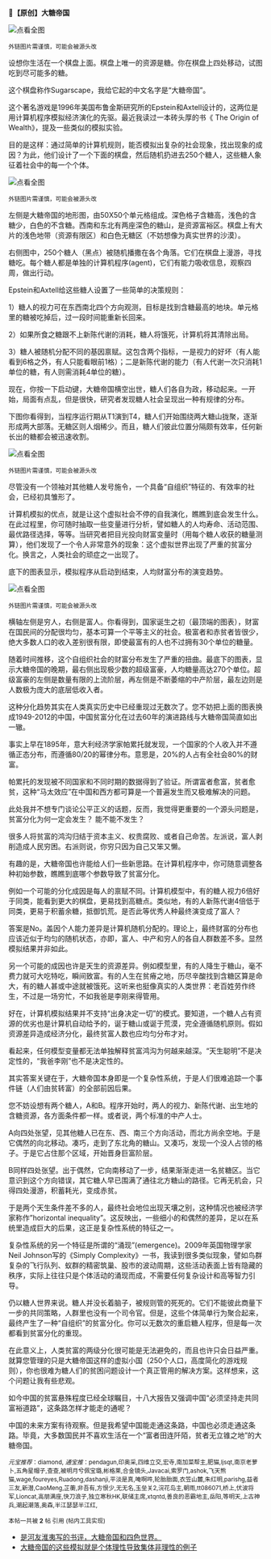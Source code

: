🙂**【原创】大糖帝国**

![点看全图](https://img1.imagesbn.com/images/101840000/101846609.jpg)

<small>外链图片需谨慎，可能会被源头改</small>

设想你生活在一个棋盘上面。棋盘上唯一的资源是糖。你在棋盘上四处移动，试图吃到尽可能多的糖。

这个棋盘称作Sugarscape，我给它起的中文名字是“大糖帝国”。

这个著名游戏是1996年美国布鲁金斯研究所的Epstein和Axtell设计的，这两位是用计算机程序模拟经济演化的先驱。最近我读过一本砖头厚的书《 The Origin of Wealth》，提及一些类似的模拟实验。

目的是这样：通过简单的计算机规则，能否模拟出复杂的社会现象，找出现象的成因？为此，他们设计了一个下面的棋盘，然后随机扔进去250个糖人，这些糖人象征着社会中的每一个个体。

![点看全图](https://i1343.photobucket.com/albums/o799/windylake2012/7CD65C711.png)

<small>外链图片需谨慎，可能会被源头改</small>

左侧是大糖帝国的地形图，由50X50个单元格组成。深色格子含糖高，浅色的含糖少，白色的不含糖。西南和东北有两座深色的糖山，是资源富裕区。棋盘上有大片的浅色地带（资源有限区）和白色无糖区（不妨想像为真实世界的沙漠）。

右侧图中，250个糖人（黑点）被随机播撒在各个角落。它们在棋盘上漫游，寻找糖吃。每个糖人都是单独的计算机程序(agent)，它们有能力吸收信息，观察四周，做出行动。

Epstein和Axtell给这些糖人设置了一些简单的决策规则：

1）糖人的视力可在东西南北四个方向观测，目标是找到含糖最高的地块。单元格里的糖被吃掉后，过一段时间能重新长回来。

2）如果所食之糖跟不上新陈代谢的消耗，糖人将饿死，计算机将其清除出局。

3）糖人被随机分配不同的基因禀赋。这包含两个指标，一是视力的好坏（有人能看到6格之外，有人只能看眼前1格）；二是新陈代谢的能力（有人代谢一次只消耗1单位的糖，有人则需消耗4单位的糖）。

现在，你按一下启动键，大糖帝国横空出世，糖人们各自为政，移动起来。一开始，局面有点乱，但是很快，研究者发现糖人社会呈现出一种有规律的分布。

下图你看得到，当程序运行期从T1演到T4，糖人们开始围绕两大糖山拢聚，逐渐形成两大部落。无糖区则人烟稀少。而且，糖人们彼此位置分隔颇有效率，任何新长出的糖都会被迅速收割。

![点看全图](https://i1343.photobucket.com/albums/o799/windylake2012/7CD65C712.png)

<small>外链图片需谨慎，可能会被源头改</small>

尽管没有一个领袖对其他糖人发号施令，一个具备“自组织”特征的、有效率的社会，已经初具雏形了。

计算机模拟的优点，就是让这个虚拟社会不停的自我演化，瞧瞧到底会发生什么。在此过程里，你可随时抽取一些变量进行分析，譬如糖人的人均寿命、活动范围、最优路径选择，等等。当研究者把目光投向财富变量时（用每个糖人收获的糖量测算），他们发现了一个令人非常意外的现象：这个虚拟世界出现了严重的贫富分化。换言之，人类社会的顽症之一出现了。

底下的图表显示，模拟程序从启动到结束，人均财富分布的演变趋势。

![点看全图](https://i1343.photobucket.com/albums/o799/windylake2012/7CD65C713.png)

<small>外链图片需谨慎，可能会被源头改</small>

横轴左侧是穷人，右侧是富人。你看得到，国家诞生之初（最顶端的图表），财富在国民间的分配很均匀，基本可算一个平等主义的社会。极富者和赤贫者皆很少，绝大多数人口的收入差别很有限，即使最富有的人也不过拥有30个单位的糖量。

随着时间推移，这个自组织社会的财富分布发生了严重的扭曲。最底下的图表，显示大糖帝国的晚期，最右侧出现极少数的超级富豪，人均糖量高达270个单位。超级富豪的左侧是数量有限的上流阶层，再左侧是不断萎缩的中产阶层，最左边则是人数极为庞大的底层低收入者。

这种分化趋势其实在人类真实历史中已经重现过无数次了。您不妨把上面的图表换成1949-2012的中国，中国贫富分化在过去60年的演进路线与大糖帝国简直如出一辙。

事实上早在1895年，意大利经济学家帕累托就发现，一个国家的个人收入并不遵循正态分布，而遵循80/20的幂律分布。意思是，20%的人占有全社会80%的财富。

帕累托的发现被不同国家和不同时期的数据得到了验证。所谓富者愈富，贫者愈贫，这种“马太效应”在中国和西方都可算是一个普遍发生而又极难解决的问题。

此处我并不想专门谈论公平正义的话题，反而，我觉得更重要的一个源头问题是，贫富分化为何一定会发生？ 能不能不发生？

很多人将贫富的鸿沟归结于资本主义、权贵腐败、或者自己命苦。左派说，富人剥削造成人民穷困。右派则说，你穷只因为自己又笨又懒。

有趣的是，大糖帝国也许能给人们一些新思路。在计算机程序中，你可随意调整各种初始参数，瞧瞧到底哪个参数导致了贫富分化。

例如一个可能的分化成因是每人的禀赋不同。计算机模型中，有的糖人视力6倍好于同类，能看到更大的棋盘，更易找到高糖点。类似地，有的人新陈代谢4倍低于同类，更易于积蓄余糖，抵御饥荒。是否此等优秀人种最终演变成了富人？

答案是No。盖因个人能力差异是计算机随机分配的。理论上，最终财富的分布也应该近似于均匀的随机状态，亦即，富人、中产和穷人的各自人群数差不多。显然模拟结果并非如此。

另一个可能的成因也许是天生的资源差异。例如模型里，有的人降生于糖山，毫不费力就可大吃特吃，瞬间致富。有的人生在贫瘠之地，历尽辛酸找到含糖区算是命大，有的糖人甚或中途就被饿死。这听来也挺像真实的人类世界：老百姓劳作终生，不过是一场穷忙，不如我爸是李刚来得管用。

好在，计算机模拟结果并不支持“出身决定一切”的模式。要知道，一个糖人占有资源的优劣也是计算机自动给予的，诞于糖山或诞于荒漠，完全遵循随机原则。假如资源差异造成经济分化，最终贫富人数也应均匀分布才对。

看起来，任何模型变量都无法单独解释贫富鸿沟为何越来越深。“天生聪明”不是决定性的，“我爸李刚”也不是决定性的。

其实答案关键在于，大糖帝国本身即是一个复杂性系统，于是人们很难追踪一个事件链（人们由贫转富）的全部前因后果。

您不妨设想有两个糖人，A和B。程序开始时，两人的视力、新陈代谢、出生地的含糖资源，各方面条件都一样。或者说，两个标准的中产人士。

A向四处张望，见其他糖人已在东、西、南三个方向活动，而北方尚余空地。于是它偶然的向北移动。凑巧，走到了东北角的糖山。又凑巧，发现一个没人占领的格子。于是它占住那个区域，开始晋身巨富阶层。

B同样四处张望。出于偶然，它向南移动了一步，结果渐渐走进一名贫糖区。当它意识到这个方向错误，其它糖人早已围满了通往北方糖山的路径。它再无机会，只得四处漫游，积蓄耗光，变成赤贫。

于是两个天生条件差不多的人，最终社会地位出现天壤之别，这种情况也被经济学家称作”horizontal inequality”。这反映出，一些细小的和偶然的差异，足以在系统里造成巨大的后果，这正是复杂性系统的特征之一。

复杂性系统的另一个特征是所谓的“涌现”(emergence)。2009年英国物理学家Neil Johnson写的《Simply Complexity》一书，我读到很多类似现象，譬如鸟群复杂的飞行队列、蚁群的精密筑巢、股市的波动周期，这些活动表面上皆有隐藏的秩序，实际上往往只是个体活动的涌现而成，不需要任何复杂设计和高等智力引导。

仍以糖人世界来说。糖人并没长着脑子，被规则管的死死的。它们不能彼此商量下一步的共同策略，人群里也没有一个司令官。但是，这些个体简单行为聚合起来，最终产生了一种“自组织”的贫富分化。你可以无数次的重启糖人程序，但是每一次都看到贫富分化的重现。

在此意义上，人类贫富的两级分化很可能是无法避免的，而且也许只会日益严重。就算您管理的只是大糖帝国这样的虚拟小国（250个人口，高度简化的游戏规则），你也很难为糖人们的贫困问题设计一个真正管用的解决方案。这样想来，这个问题让我有些悲观。

如今中国的贫富悬殊程度已经全球瞩目，十八大报告又强调中国“必须坚持走共同富裕道路”，这条路怎样才能走的通呢？

中国的未来方案有待观察。但是我希望中国能走通这条路，中国也必须走通这条路。毕竟，大多数国民并不喜欢生活在一个“富者田连阡陌，贫者无立锥之地”的大糖帝国。

<small><i>元宝推荐</i>：diamond, <i>通宝推</i>：pendagun,印奥采,四维立交,宏寺,南加菜帮主,肥猫,ljsqt,南京老萝卜,五角星帽子,查查,被明月兮佩宝璐,彬格莱,合金镜头,Javacai,索罗门,ashok,飞天熊猫,wage,foureyes,Ruadong,dashanji,平淡是真,唵啊吽,轮胎胎面,衣笠山麓,朱红明,parishg,益者三友,新潜,CaoMeng,芷蘅,非吾有,方恨少,无无名,玉垒关2,浣花岛主,朝雨,tt086071,桥上,伏波将军,Lioncat,高朋满座,快刀浪子,独立寒秋HK,联储主席,xtqntd,善良的恶霸地主,岳阳,等明天,上古神兵,潮起潮落,奥森,半江瑟瑟半江红,</small>

  
<small>本帖一共被 <b>2</b> 帖 引用 (帖内工具实现)</small>  

-   [是河友淮夷写的书评，大糖帝国和四色世界。](https://www.cchere.com/article/4408358)
-   [大糖帝国的这些模拟就是个体理性导致集体非理性的例子](https://www.cchere.com/article/3821527)